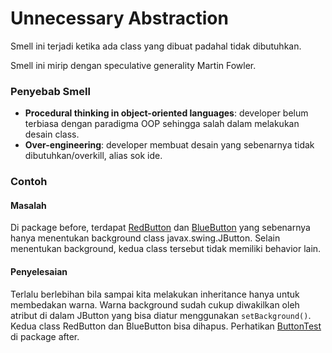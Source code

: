 # Unnecessary Abstraction

Smell ini terjadi ketika ada class yang dibuat padahal tidak dibutuhkan.

Smell ini mirip dengan speculative generality Martin Fowler.

### Penyebab Smell

- **Procedural thinking in object-oriented languages**: developer belum terbiasa dengan paradigma OOP sehingga salah dalam melakukan desain class.
- **Over-engineering**: developer membuat desain yang sebenarnya tidak dibutuhkan/overkill, alias sok ide.

### Contoh

#### Masalah

Di package before, terdapat [RedButton](before/RedButton.java) dan [BlueButton](before/BlueButton.java) yang sebenarnya hanya menentukan background class javax.swing.JButton. Selain menentukan background, kedua class tersebut tidak memiliki behavior lain.

#### Penyelesaian

Terlalu berlebihan bila sampai kita melakukan inheritance hanya untuk membedakan warna. Warna background sudah cukup diwakilkan oleh atribut di dalam JButton yang bisa diatur menggunakan `setBackground()`. Kedua class RedButton dan BlueButton bisa dihapus. Perhatikan [ButtonTest](after/ButtonTest.java) di package after.